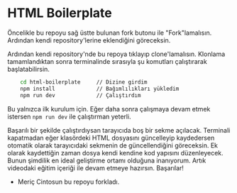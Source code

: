 # HTML Boilerplate

Öncelikle bu repoyu sağ üstte bulunan fork butonu ile "Fork"lamalısın. Ardından kendi repository'lerine eklendiğini göreceksin.

Ardından kendi repository'nde bu repoya tıklayıp clone'lamalısın. Klonlama tamamlandıktan sonra terminalinde sırasıyla şu komutları çalıştırarak başlatabilirsin.

```bash
    cd html-boilerplate     // Dizine girdim
    npm install             // Bağımlılıkları yükledim
    npm run dev             // Çalıştırdım
```

Bu yalnızca ilk kurulum için. Eğer daha sonra çalışmaya devam etmek istersen `npm run dev` ile çalıştırman yeterli.

Başarılı bir şekilde çalıştırdıysan tarayıcıda boş bir sekme açılacak. Terminali kapatmadan eğer klasördeki HTML dosyasını güncelleyip kaydedersen otomatik olarak tarayıcıdaki sekmenin de güncellendiğini göreceksin. Ek olarak kaydettiğin zaman dosya kendi kendine kod yapısını düzenleyecek. Bunun şimdilik en ideal geliştirme ortamı olduğuna inanıyorum. Artık videodaki eğitim içeriği ile devam etmeye hazırsın. Başarılar!

- Meriç Cintosun bu repoyu forkladı.